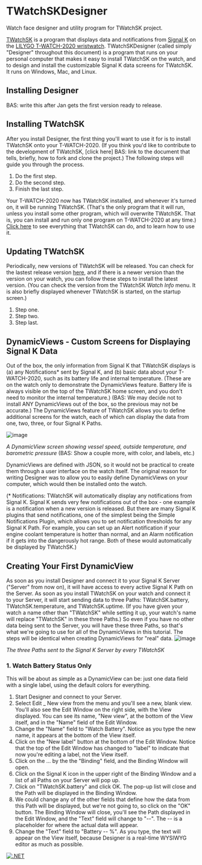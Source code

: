 # TWatchSKDesigner
Watch face designer and utility program for TWatchSK project.

[TWatchSK](https://github.com/JohnySeven/TWatchSK#readme) is a program that displays data and notifications from [Signal K](https://signalk.org/) on the [LILYGO T-WATCH-2020  wristwatch](http://www.lilygo.cn/prod_view.aspx?Id=1290). TWatchSKDesigner (called simply "Designer" throughout this document) is a program that runs on your personal computer that makes it easy to install TWatchSK on the watch, and to design and install the customizable Signal K data screens for TWatchSK. It runs on Windows, Mac, and Linux.

## Installing Designer
BAS: write this after Jan gets the first version ready to release.

## Installing TWatchSK
After you install Designer, the first thing you'll want to use it for is to install TWatchSK onto your T-WATCH-2020. (If you think you'd like to contribute to the development of TWatchSK, [click here] BAS: link to the document that tells, briefly, how to fork and clone the project.) The following steps will guide you through the process.
1. Do the first step.
2. Do the second step.
3. Finish the last step.

Your T-WATCH-2020 now has TWatchSK installed, and whenever it's turned on, it will be running TWatchSK. (That's the only program that it will run, unless you install some other program, which will overwrite TWatchSK. That is, you can install and run only one program on T-WATCH-2020 at any time.) [Click here](https://github.com/JohnySeven/TWatchSK#readme) to see everything that TWatchSK can do, and to learn how to use it.

## Updating TWatchSK
Periodically, new versions of TWatchSK will be released. You can check for the lastest release version [here](https://github.com/JohnySeven/TWatchSK/releases), and if there is a newer version than the version on your watch, you can follow these steps to install the latest version. (You can check the version from the TWatchSK *Watch Info* menu. It is also briefly displayed whenever TWatchSK is started, on the startup screen.)
1. Step one.
2. Step two.
3. Step last.

## DynamicViews - Custom Screens for Displaying Signal K Data
Out of the box, the only information from Signal K that TWatchSK displays is (a) any Notifications* sent by Signal K, and (b) basic data about your T-WATCH-2020, such as its battery life and internal temperature. (These are on the watch only to demonstrate the DynamicViews feature. Battery life is always visible on the top of the TWatchSK home screen, and you don't need to monitor the internal temperature.) (BAS: We may decide not to install ANY DynamicViews out of the box, so the previous may not be accurate.) The DynamicViews feature of TWatchSK allows you to define additional screens for the watch, each of which can display the data from one, two, three, or four Signal K Paths.

![image](https://user-images.githubusercontent.com/15186790/139879628-1e463149-4694-4368-9102-70d2bc9fd57e.png)

*A DynamicView screen showing vessel speed, outside temperature, and barometric pressure* (BAS: Show a couple more, with color, and labels, etc.)

DynamicViews are defined with JSON, so it would not be practical to create them through a user interface on the watch itself. The original reason for writing Designer was to allow you to easily define DynamicViews on your computer, which would then be installed onto the watch.

(* Notifications: TWatchSK will automatically display any notifications from Signal K. Signal K sends very few notifications out of the box - one example is a notification when a new version is released. But there are many Signal K plugins that send notifications, one of the simplest being the Simple Notifications Plugin, which allows you to set notification thresholds for any Signal K Path. For example, you can set up an Alert notification if your engine coolant temperature is hotter than normal, and an Alarm notification if it gets into the dangerously hot range. Both of these would automatically be displayed by TWatchSK.)

## Creating Your First DynamicView
As soon as you install Designer and connect it to your Signal K Server ("Server" from now on), it will have access to every active Signal K Path on the Server. As soon as you install TWatchSK on your watch and connect it to your Server, it will start sending data to three Paths: TWatchSK.battery, TWatchSK.temperature, and TWatchSK.uptime. (If you have given your watch a name other than "TWatchSK" while setting it up, your watch's name will replace "TWatchSK" in these three Paths.) So even if you have no other data being sent to the Server, you will have these three Paths, so that's what we're going to use for all of the DynamicViews in this tutorial. The steps will be identical when creating DynamicViews for "real" data.
![image](https://user-images.githubusercontent.com/15186790/139891245-1c3758b2-373c-4f1e-ab57-99f8db7bc135.png)

*The three Paths sent to the Signal K Server by every TWatchSK*

### 1. Watch Battery Status Only
This will be about as simple as a DynamicView can be: just one data field with a single label, using the default colors for everything.
1. Start Designer and connect to your Server.
2. Select Edit _ New view from the menu and you'll see a new, blank view. You'll also see the Edit Window on the right side, with the View displayed. You can see its name, "New view", at the bottom of the View itself, and in the "Name" field of the Edit Window.
3. Change the "Name" field to "Watch Battery". Notice as you type the new name, it appears at the bottom of the View itself.
4. Click on the "New label" button at the bottom of the Edit Window. Notice that the top of the Edit Window has changed to "label" to indicate that now you're editing a label, not the View itself.
5. Click on the ... by the the "Binding" field, and the Binding Window will open.
6. Click on the Signal K icon in the upper right of the Binding Window and a list of all Paths on your Server will pop up.
7. Click on "TWatchSK.battery" and click OK. The pop-up list will close and the Path will be displayed in the Binding Window.
8. We could change any of the other fields that define how the data from this Path will be displayed, but we're not going to, so click on the "OK" button. The Binding Window will close, you'll see the Path displayed in the Edit Window, and the "Text" field will change to "--". The -- is a placeholder for where the actual data will appear.
9. Change the "Text" field to "Battery -- %". As you type, the text will appear on the View itself, because Designer is a real-time WYSIWYG editor as much as possible.

[![.NET](https://github.com/JohnySeven/TWatchSKDesigner/actions/workflows/dotnet.yml/badge.svg)](https://github.com/JohnySeven/TWatchSKDesigner/actions/workflows/dotnet.yml)
